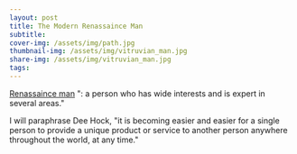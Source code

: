 ```yaml
---
layout: post
title: The Modern Renassaince Man
subtitle: 
cover-img: /assets/img/path.jpg
thumbnail-img: /assets/img/vitruvian_man.jpg
share-img: /assets/img/vitruvian_man.jpg
tags: 
---
```


[Renassaince man](https://www.merriam-webster.com/dictionary/Renaissance%20man#:~:text=%3A%20a%20person%20who%20has%20wide%20interests%20and%20is%20expert%20in%20several%20areas)
        ": a person who has wide interests and is expert in several areas."

I will paraphrase Dee Hock, "it is becoming easier and easier for a single person to provide a unique product or service to another person anywhere throughout the world, at any time."

